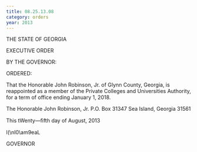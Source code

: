 ```yaml
---
title: 08.25.13.08
category: orders
year: 2013
---
```

 

THE STATE OF GEORGIA

EXECUTIVE ORDER

BY THE GOVERNOR:

ORDERED:

That the Honorable John Robinson, Jr. of Glynn County, Georgia,
is reappointed as a member of the Private Colleges and Universities
Authority, for a term of office ending January 1, 2018.

The Honorable John Robinson, Jr.
P.O. Box 31347
Sea Island, Georgia 31561

This tWenty—ﬁfth day of August, 2013

l(\nI0\am9eaL

GOVERNOR

